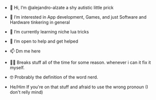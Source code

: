 - 👋 Hi, I’m @alejandro-alzate a shy autistic little prick
- 👀 I’m interested in App development, Games, and just Software and Hardware tinkering in general
- 🌱 I’m currently learning niche lua tricks
- 💞️ I’m open to help and get helped
- 📫 Dm me here
- 🤷‍♂ Breaks stuff all of the time for some reason. whenever i can it fix it myself.
- 🤓 Probrably the definition of the word nerd.

- He/Him If you're on that stuff and afraid to use the wrong pronoun (I don't relly mind)

<!---
alejandro-alzate/alejandro-alzate is a ✨ special ✨ repository because its `README.md` (this file) appears on your GitHub profile.
You can click the Preview link to take a look at your changes.
--->
